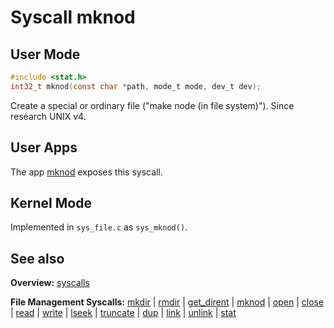 # Syscall mknod

## User Mode

```C
#include <stat.h>
int32_t mknod(const char *path, mode_t mode, dev_t dev);
```

Create a special or ordinary file ("make node (in file system)"). Since research UNIX v4.

## User Apps

The app [mknod](../../userspace/bin/mknod.md) exposes this syscall.

## Kernel Mode

Implemented in `sys_file.c` as `sys_mknod()`. 

## See also

**Overview:** [syscalls](syscalls.md)

**File Management Syscalls:** [mkdir](mkdir.md) | [rmdir](rmdir.md) | [get_dirent](get_dirent.md) | [mknod](mknod.md) | [open](open.md) | [close](close.md) | [read](read.md) | [write](write.md) | [lseek](lseek.md) | [truncate](truncate.md) | [dup](dup.md) | [link](link.md) | [unlink](unlink.md) | [stat](stat.md)
